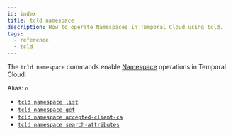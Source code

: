 ```yaml
---
id: index
title: tcld namespace
description: How to operate Namespaces in Temporal Cloud using tcld.
tags:
  - reference
  - tcld
---
```


The `tcld namespace` commands enable [Namespace](/concepts/what-is-a-namespace) operations in Temporal Cloud.

Alias: `n`

- [`tcld namespace list`](/cloud/tcld/namespace/list)
- [`tcld namespace get`](/cloud/tcld/namespace/get)
- [`tcld namespace accepted-client-ca`](/cloud/tcld/namespace/accepted-client-ca)
- [`tcld namespace search-attributes`](/cloud/tcld/namespace/search-attributes)
